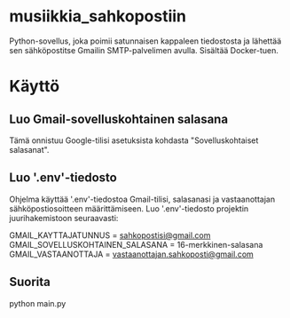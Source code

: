 # musiikkia_sahkopostiin
Python-sovellus, joka poimii satunnaisen kappaleen tiedostosta ja lähettää sen sähköpostitse Gmailin SMTP-palvelimen avulla. Sisältää Docker-tuen.

# Käyttö

## Luo Gmail-sovelluskohtainen salasana
Tämä onnistuu Google-tilisi asetuksista kohdasta "Sovelluskohtaiset salasanat".

## Luo '.env'-tiedosto
Ohjelma käyttää '.env'-tiedostoa Gmail-tilisi, salasanasi ja vastaanottajan sähköpostiosoitteen määrittämiseen. Luo '.env'-tiedosto projektin juurihakemistoon seuraavasti:

GMAIL_KAYTTAJATUNNUS = sahkopostisi@gmail.com
GMAIL_SOVELLUSKOHTAINEN_SALASANA = 16-merkkinen-salasana
GMAIL_VASTAANOTTAJA = vastaanottajan.sahkoposti@gmail.com

## Suorita
python main.py
